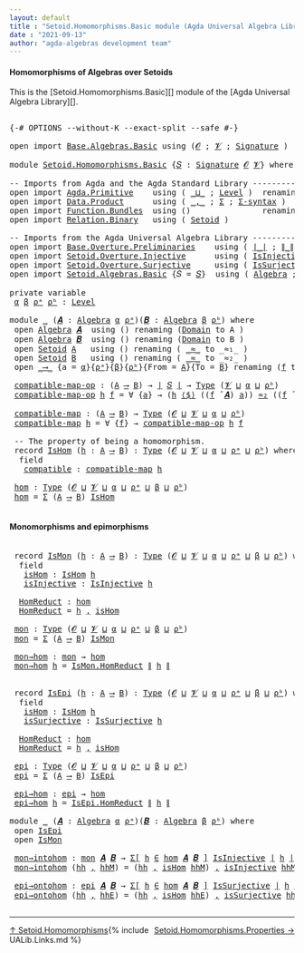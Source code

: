 ```yaml
---
layout: default
title : "Setoid.Homomorphisms.Basic module (Agda Universal Algebra Library)"
date : "2021-09-13"
author: "agda-algebras development team"
---
```


#### <a id="homomorphisms-of-algebras-over-setoids">Homomorphisms of Algebras over Setoids</a>

This is the [Setoid.Homomorphisms.Basic][] module of the [Agda Universal Algebra Library][].

<pre class="Agda">

<a id="368" class="Symbol">{-#</a> <a id="372" class="Keyword">OPTIONS</a> <a id="380" class="Pragma">--without-K</a> <a id="392" class="Pragma">--exact-split</a> <a id="406" class="Pragma">--safe</a> <a id="413" class="Symbol">#-}</a>

<a id="418" class="Keyword">open</a> <a id="423" class="Keyword">import</a> <a id="430" href="Base.Algebras.Basic.html" class="Module">Base.Algebras.Basic</a> <a id="450" class="Keyword">using</a> <a id="456" class="Symbol">(</a><a id="457" href="Base.Algebras.Basic.html#1160" class="Generalizable">𝓞</a> <a id="459" class="Symbol">;</a> <a id="461" href="Base.Algebras.Basic.html#1162" class="Generalizable">𝓥</a> <a id="463" class="Symbol">;</a> <a id="465" href="Base.Algebras.Basic.html#3888" class="Function">Signature</a> <a id="475" class="Symbol">)</a>

<a id="478" class="Keyword">module</a> <a id="485" href="Setoid.Homomorphisms.Basic.html" class="Module">Setoid.Homomorphisms.Basic</a> <a id="512" class="Symbol">{</a><a id="513" href="Setoid.Homomorphisms.Basic.html#513" class="Bound">𝑆</a> <a id="515" class="Symbol">:</a> <a id="517" href="Base.Algebras.Basic.html#3888" class="Function">Signature</a> <a id="527" href="Base.Algebras.Basic.html#1160" class="Generalizable">𝓞</a> <a id="529" href="Base.Algebras.Basic.html#1162" class="Generalizable">𝓥</a><a id="530" class="Symbol">}</a> <a id="532" class="Keyword">where</a>

<a id="539" class="Comment">-- Imports from Agda and the Agda Standard Library ------------------------------</a>
<a id="621" class="Keyword">open</a> <a id="626" class="Keyword">import</a> <a id="633" href="Agda.Primitive.html" class="Module">Agda.Primitive</a>    <a id="651" class="Keyword">using</a> <a id="657" class="Symbol">(</a> <a id="659" href="Agda.Primitive.html#810" class="Primitive Operator">_⊔_</a> <a id="663" class="Symbol">;</a> <a id="665" href="Agda.Primitive.html#597" class="Postulate">Level</a> <a id="671" class="Symbol">)</a>  <a id="674" class="Keyword">renaming</a> <a id="683" class="Symbol">(</a> <a id="685" href="Agda.Primitive.html#326" class="Primitive">Set</a> <a id="689" class="Symbol">to</a> <a id="692" class="Primitive">Type</a> <a id="697" class="Symbol">)</a>
<a id="699" class="Keyword">open</a> <a id="704" class="Keyword">import</a> <a id="711" href="Data.Product.html" class="Module">Data.Product</a>      <a id="729" class="Keyword">using</a> <a id="735" class="Symbol">(</a> <a id="737" href="Agda.Builtin.Sigma.html#236" class="InductiveConstructor Operator">_,_</a> <a id="741" class="Symbol">;</a> <a id="743" href="Agda.Builtin.Sigma.html#166" class="Record">Σ</a> <a id="745" class="Symbol">;</a> <a id="747" href="Data.Product.html#916" class="Function">Σ-syntax</a> <a id="756" class="Symbol">)</a>
<a id="758" class="Keyword">open</a> <a id="763" class="Keyword">import</a> <a id="770" href="Function.Bundles.html" class="Module">Function.Bundles</a>  <a id="788" class="Keyword">using</a> <a id="794" class="Symbol">()</a>               <a id="811" class="Keyword">renaming</a> <a id="820" class="Symbol">(</a> <a id="822" href="Function.Bundles.html#1868" class="Record">Func</a> <a id="827" class="Symbol">to</a> <a id="830" class="Record">_⟶_</a> <a id="834" class="Symbol">)</a>
<a id="836" class="Keyword">open</a> <a id="841" class="Keyword">import</a> <a id="848" href="Relation.Binary.html" class="Module">Relation.Binary</a>   <a id="866" class="Keyword">using</a> <a id="872" class="Symbol">(</a> <a id="874" href="Relation.Binary.Bundles.html#1009" class="Record">Setoid</a> <a id="881" class="Symbol">)</a>

<a id="884" class="Comment">-- Imports from the Agda Universal Algebra Library ---------------------------</a>
<a id="963" class="Keyword">open</a> <a id="968" class="Keyword">import</a> <a id="975" href="Base.Overture.Preliminaries.html" class="Module">Base.Overture.Preliminaries</a>    <a id="1006" class="Keyword">using</a> <a id="1012" class="Symbol">(</a> <a id="1014" href="Base.Overture.Preliminaries.html#4402" class="Function Operator">∣_∣</a> <a id="1018" class="Symbol">;</a> <a id="1020" href="Base.Overture.Preliminaries.html#4440" class="Function Operator">∥_∥</a> <a id="1024" class="Symbol">)</a>
<a id="1026" class="Keyword">open</a> <a id="1031" class="Keyword">import</a> <a id="1038" href="Setoid.Overture.Injective.html" class="Module">Setoid.Overture.Injective</a>      <a id="1069" class="Keyword">using</a> <a id="1075" class="Symbol">(</a> <a id="1077" href="Setoid.Overture.Injective.html#2190" class="Function">IsInjective</a> <a id="1089" class="Symbol">)</a>
<a id="1091" class="Keyword">open</a> <a id="1096" class="Keyword">import</a> <a id="1103" href="Setoid.Overture.Surjective.html" class="Module">Setoid.Overture.Surjective</a>     <a id="1134" class="Keyword">using</a> <a id="1140" class="Symbol">(</a> <a id="1142" href="Setoid.Overture.Surjective.html#2049" class="Function">IsSurjective</a> <a id="1155" class="Symbol">)</a>
<a id="1157" class="Keyword">open</a> <a id="1162" class="Keyword">import</a> <a id="1169" href="Setoid.Algebras.Basic.html" class="Module">Setoid.Algebras.Basic</a> <a id="1191" class="Symbol">{</a><a id="1192" class="Argument">𝑆</a> <a id="1194" class="Symbol">=</a> <a id="1196" href="Setoid.Homomorphisms.Basic.html#513" class="Bound">𝑆</a><a id="1197" class="Symbol">}</a>  <a id="1200" class="Keyword">using</a> <a id="1206" class="Symbol">(</a> <a id="1208" href="Setoid.Algebras.Basic.html#2890" class="Record">Algebra</a> <a id="1216" class="Symbol">;</a> <a id="1218" href="Setoid.Algebras.Basic.html#4038" class="Function Operator">_̂_</a> <a id="1222" class="Symbol">)</a>

<a id="1225" class="Keyword">private</a> <a id="1233" class="Keyword">variable</a>
 <a id="1243" href="Setoid.Homomorphisms.Basic.html#1243" class="Generalizable">α</a> <a id="1245" href="Setoid.Homomorphisms.Basic.html#1245" class="Generalizable">β</a> <a id="1247" href="Setoid.Homomorphisms.Basic.html#1247" class="Generalizable">ρᵃ</a> <a id="1250" href="Setoid.Homomorphisms.Basic.html#1250" class="Generalizable">ρᵇ</a> <a id="1253" class="Symbol">:</a> <a id="1255" href="Agda.Primitive.html#597" class="Postulate">Level</a>

<a id="1262" class="Keyword">module</a> <a id="1269" href="Setoid.Homomorphisms.Basic.html#1269" class="Module">_</a> <a id="1271" class="Symbol">(</a><a id="1272" href="Setoid.Homomorphisms.Basic.html#1272" class="Bound">𝑨</a> <a id="1274" class="Symbol">:</a> <a id="1276" href="Setoid.Algebras.Basic.html#2890" class="Record">Algebra</a> <a id="1284" href="Setoid.Homomorphisms.Basic.html#1243" class="Generalizable">α</a> <a id="1286" href="Setoid.Homomorphisms.Basic.html#1247" class="Generalizable">ρᵃ</a><a id="1288" class="Symbol">)(</a><a id="1290" href="Setoid.Homomorphisms.Basic.html#1290" class="Bound">𝑩</a> <a id="1292" class="Symbol">:</a> <a id="1294" href="Setoid.Algebras.Basic.html#2890" class="Record">Algebra</a> <a id="1302" href="Setoid.Homomorphisms.Basic.html#1245" class="Generalizable">β</a> <a id="1304" href="Setoid.Homomorphisms.Basic.html#1250" class="Generalizable">ρᵇ</a><a id="1306" class="Symbol">)</a> <a id="1308" class="Keyword">where</a>
 <a id="1315" class="Keyword">open</a> <a id="1320" href="Setoid.Algebras.Basic.html#2890" class="Module">Algebra</a> <a id="1328" href="Setoid.Homomorphisms.Basic.html#1272" class="Bound">𝑨</a>  <a id="1331" class="Keyword">using</a> <a id="1337" class="Symbol">()</a> <a id="1340" class="Keyword">renaming</a> <a id="1349" class="Symbol">(</a><a id="1350" href="Setoid.Algebras.Basic.html#2947" class="Field">Domain</a> <a id="1357" class="Symbol">to</a> <a id="1360" class="Field">A</a> <a id="1362" class="Symbol">)</a>
 <a id="1365" class="Keyword">open</a> <a id="1370" href="Setoid.Algebras.Basic.html#2890" class="Module">Algebra</a> <a id="1378" href="Setoid.Homomorphisms.Basic.html#1290" class="Bound">𝑩</a>  <a id="1381" class="Keyword">using</a> <a id="1387" class="Symbol">()</a> <a id="1390" class="Keyword">renaming</a> <a id="1399" class="Symbol">(</a><a id="1400" href="Setoid.Algebras.Basic.html#2947" class="Field">Domain</a> <a id="1407" class="Symbol">to</a> <a id="1410" class="Field">B</a> <a id="1412" class="Symbol">)</a>
 <a id="1415" class="Keyword">open</a> <a id="1420" href="Relation.Binary.Bundles.html#1009" class="Module">Setoid</a> <a id="1427" href="Setoid.Homomorphisms.Basic.html#1360" class="Function">A</a>   <a id="1431" class="Keyword">using</a> <a id="1437" class="Symbol">()</a> <a id="1440" class="Keyword">renaming</a> <a id="1449" class="Symbol">(</a> <a id="1451" href="Relation.Binary.Bundles.html#1098" class="Field Operator">_≈_</a> <a id="1455" class="Symbol">to</a> <a id="1458" class="Field Operator">_≈₁_</a> <a id="1463" class="Symbol">)</a>
 <a id="1466" class="Keyword">open</a> <a id="1471" href="Relation.Binary.Bundles.html#1009" class="Module">Setoid</a> <a id="1478" href="Setoid.Homomorphisms.Basic.html#1410" class="Field">B</a>   <a id="1482" class="Keyword">using</a> <a id="1488" class="Symbol">()</a> <a id="1491" class="Keyword">renaming</a> <a id="1500" class="Symbol">(</a> <a id="1502" href="Relation.Binary.Bundles.html#1098" class="Field Operator">_≈_</a> <a id="1506" class="Symbol">to</a> <a id="1509" class="Field Operator">_≈₂_</a> <a id="1514" class="Symbol">)</a>
 <a id="1517" class="Keyword">open</a> <a id="1522" href="Setoid.Homomorphisms.Basic.html#830" class="Module">_⟶_</a> <a id="1526" class="Symbol">{</a><a id="1527" class="Argument">a</a> <a id="1529" class="Symbol">=</a> <a id="1531" href="Setoid.Homomorphisms.Basic.html#1284" class="Bound">α</a><a id="1532" class="Symbol">}{</a><a id="1534" href="Setoid.Homomorphisms.Basic.html#1286" class="Bound">ρᵃ</a><a id="1536" class="Symbol">}{</a><a id="1538" href="Setoid.Homomorphisms.Basic.html#1302" class="Bound">β</a><a id="1539" class="Symbol">}{</a><a id="1541" href="Setoid.Homomorphisms.Basic.html#1304" class="Bound">ρᵇ</a><a id="1543" class="Symbol">}{</a><a id="1545" class="Argument">From</a> <a id="1550" class="Symbol">=</a> <a id="1552" href="Setoid.Homomorphisms.Basic.html#1360" class="Function">A</a><a id="1553" class="Symbol">}{</a><a id="1555" class="Argument">To</a> <a id="1558" class="Symbol">=</a> <a id="1560" href="Setoid.Homomorphisms.Basic.html#1410" class="Field">B</a><a id="1561" class="Symbol">}</a> <a id="1563" class="Keyword">renaming</a> <a id="1572" class="Symbol">(</a><a id="1573" href="Function.Bundles.html#1919" class="Field">f</a> <a id="1575" class="Symbol">to</a> <a id="1578" class="Field">_⟨$⟩_</a> <a id="1584" class="Symbol">)</a>

 <a id="1588" href="Setoid.Homomorphisms.Basic.html#1588" class="Function">compatible-map-op</a> <a id="1606" class="Symbol">:</a> <a id="1608" class="Symbol">(</a><a id="1609" href="Setoid.Homomorphisms.Basic.html#1360" class="Function">A</a> <a id="1611" href="Setoid.Homomorphisms.Basic.html#830" class="Record Operator">⟶</a> <a id="1613" href="Setoid.Homomorphisms.Basic.html#1410" class="Field">B</a><a id="1614" class="Symbol">)</a> <a id="1616" class="Symbol">→</a> <a id="1618" href="Base.Overture.Preliminaries.html#4402" class="Function Operator">∣</a> <a id="1620" href="Setoid.Homomorphisms.Basic.html#513" class="Bound">𝑆</a> <a id="1622" href="Base.Overture.Preliminaries.html#4402" class="Function Operator">∣</a> <a id="1624" class="Symbol">→</a> <a id="1626" href="Setoid.Homomorphisms.Basic.html#692" class="Primitive">Type</a> <a id="1631" class="Symbol">(</a><a id="1632" href="Setoid.Homomorphisms.Basic.html#529" class="Bound">𝓥</a> <a id="1634" href="Agda.Primitive.html#810" class="Primitive Operator">⊔</a> <a id="1636" href="Setoid.Homomorphisms.Basic.html#1284" class="Bound">α</a> <a id="1638" href="Agda.Primitive.html#810" class="Primitive Operator">⊔</a> <a id="1640" href="Setoid.Homomorphisms.Basic.html#1304" class="Bound">ρᵇ</a><a id="1642" class="Symbol">)</a>
 <a id="1645" href="Setoid.Homomorphisms.Basic.html#1588" class="Function">compatible-map-op</a> <a id="1663" href="Setoid.Homomorphisms.Basic.html#1663" class="Bound">h</a> <a id="1665" href="Setoid.Homomorphisms.Basic.html#1665" class="Bound">f</a> <a id="1667" class="Symbol">=</a> <a id="1669" class="Symbol">∀</a> <a id="1671" class="Symbol">{</a><a id="1672" href="Setoid.Homomorphisms.Basic.html#1672" class="Bound">a</a><a id="1673" class="Symbol">}</a> <a id="1675" class="Symbol">→</a> <a id="1677" class="Symbol">(</a><a id="1678" href="Setoid.Homomorphisms.Basic.html#1663" class="Bound">h</a> <a id="1680" href="Setoid.Homomorphisms.Basic.html#1578" class="Field Operator">⟨$⟩</a> <a id="1684" class="Symbol">((</a><a id="1686" href="Setoid.Homomorphisms.Basic.html#1665" class="Bound">f</a> <a id="1688" href="Setoid.Algebras.Basic.html#4038" class="Function Operator">̂</a> <a id="1690" href="Setoid.Homomorphisms.Basic.html#1272" class="Bound">𝑨</a><a id="1691" class="Symbol">)</a> <a id="1693" href="Setoid.Homomorphisms.Basic.html#1672" class="Bound">a</a><a id="1694" class="Symbol">))</a> <a id="1697" href="Setoid.Homomorphisms.Basic.html#1509" class="Function Operator">≈₂</a> <a id="1700" class="Symbol">((</a><a id="1702" href="Setoid.Homomorphisms.Basic.html#1665" class="Bound">f</a> <a id="1704" href="Setoid.Algebras.Basic.html#4038" class="Function Operator">̂</a> <a id="1706" href="Setoid.Homomorphisms.Basic.html#1290" class="Bound">𝑩</a><a id="1707" class="Symbol">)</a> <a id="1709" class="Symbol">(λ</a> <a id="1712" href="Setoid.Homomorphisms.Basic.html#1712" class="Bound">x</a> <a id="1714" class="Symbol">→</a> <a id="1716" class="Symbol">(</a><a id="1717" href="Setoid.Homomorphisms.Basic.html#1663" class="Bound">h</a> <a id="1719" href="Setoid.Homomorphisms.Basic.html#1578" class="Field Operator">⟨$⟩</a> <a id="1723" class="Symbol">(</a><a id="1724" href="Setoid.Homomorphisms.Basic.html#1672" class="Bound">a</a> <a id="1726" href="Setoid.Homomorphisms.Basic.html#1712" class="Bound">x</a><a id="1727" class="Symbol">))))</a>

 <a id="1734" href="Setoid.Homomorphisms.Basic.html#1734" class="Function">compatible-map</a> <a id="1749" class="Symbol">:</a> <a id="1751" class="Symbol">(</a><a id="1752" href="Setoid.Homomorphisms.Basic.html#1360" class="Function">A</a> <a id="1754" href="Setoid.Homomorphisms.Basic.html#830" class="Record Operator">⟶</a> <a id="1756" href="Setoid.Homomorphisms.Basic.html#1410" class="Field">B</a><a id="1757" class="Symbol">)</a> <a id="1759" class="Symbol">→</a> <a id="1761" href="Setoid.Homomorphisms.Basic.html#692" class="Primitive">Type</a> <a id="1766" class="Symbol">(</a><a id="1767" href="Setoid.Homomorphisms.Basic.html#527" class="Bound">𝓞</a> <a id="1769" href="Agda.Primitive.html#810" class="Primitive Operator">⊔</a> <a id="1771" href="Setoid.Homomorphisms.Basic.html#529" class="Bound">𝓥</a> <a id="1773" href="Agda.Primitive.html#810" class="Primitive Operator">⊔</a> <a id="1775" href="Setoid.Homomorphisms.Basic.html#1284" class="Bound">α</a> <a id="1777" href="Agda.Primitive.html#810" class="Primitive Operator">⊔</a> <a id="1779" href="Setoid.Homomorphisms.Basic.html#1304" class="Bound">ρᵇ</a><a id="1781" class="Symbol">)</a>
 <a id="1784" href="Setoid.Homomorphisms.Basic.html#1734" class="Function">compatible-map</a> <a id="1799" href="Setoid.Homomorphisms.Basic.html#1799" class="Bound">h</a> <a id="1801" class="Symbol">=</a> <a id="1803" class="Symbol">∀</a> <a id="1805" class="Symbol">{</a><a id="1806" href="Setoid.Homomorphisms.Basic.html#1806" class="Bound">f</a><a id="1807" class="Symbol">}</a> <a id="1809" class="Symbol">→</a> <a id="1811" href="Setoid.Homomorphisms.Basic.html#1588" class="Function">compatible-map-op</a> <a id="1829" href="Setoid.Homomorphisms.Basic.html#1799" class="Bound">h</a> <a id="1831" href="Setoid.Homomorphisms.Basic.html#1806" class="Bound">f</a>

 <a id="1835" class="Comment">-- The property of being a homomorphism.</a>
 <a id="1877" class="Keyword">record</a> <a id="1884" href="Setoid.Homomorphisms.Basic.html#1884" class="Record">IsHom</a> <a id="1890" class="Symbol">(</a><a id="1891" href="Setoid.Homomorphisms.Basic.html#1891" class="Bound">h</a> <a id="1893" class="Symbol">:</a> <a id="1895" href="Setoid.Homomorphisms.Basic.html#1360" class="Function">A</a> <a id="1897" href="Setoid.Homomorphisms.Basic.html#830" class="Record Operator">⟶</a> <a id="1899" href="Setoid.Homomorphisms.Basic.html#1410" class="Field">B</a><a id="1900" class="Symbol">)</a> <a id="1902" class="Symbol">:</a> <a id="1904" href="Setoid.Homomorphisms.Basic.html#692" class="Primitive">Type</a> <a id="1909" class="Symbol">(</a><a id="1910" href="Setoid.Homomorphisms.Basic.html#527" class="Bound">𝓞</a> <a id="1912" href="Agda.Primitive.html#810" class="Primitive Operator">⊔</a> <a id="1914" href="Setoid.Homomorphisms.Basic.html#529" class="Bound">𝓥</a> <a id="1916" href="Agda.Primitive.html#810" class="Primitive Operator">⊔</a> <a id="1918" href="Setoid.Homomorphisms.Basic.html#1284" class="Bound">α</a> <a id="1920" href="Agda.Primitive.html#810" class="Primitive Operator">⊔</a> <a id="1922" href="Setoid.Homomorphisms.Basic.html#1286" class="Bound">ρᵃ</a> <a id="1925" href="Agda.Primitive.html#810" class="Primitive Operator">⊔</a> <a id="1927" href="Setoid.Homomorphisms.Basic.html#1304" class="Bound">ρᵇ</a><a id="1929" class="Symbol">)</a> <a id="1931" class="Keyword">where</a>
  <a id="1939" class="Keyword">field</a>
   <a id="1948" href="Setoid.Homomorphisms.Basic.html#1948" class="Field">compatible</a> <a id="1959" class="Symbol">:</a> <a id="1961" href="Setoid.Homomorphisms.Basic.html#1734" class="Function">compatible-map</a> <a id="1976" href="Setoid.Homomorphisms.Basic.html#1891" class="Bound">h</a>

 <a id="1980" href="Setoid.Homomorphisms.Basic.html#1980" class="Function">hom</a> <a id="1984" class="Symbol">:</a> <a id="1986" href="Setoid.Homomorphisms.Basic.html#692" class="Primitive">Type</a> <a id="1991" class="Symbol">(</a><a id="1992" href="Setoid.Homomorphisms.Basic.html#527" class="Bound">𝓞</a> <a id="1994" href="Agda.Primitive.html#810" class="Primitive Operator">⊔</a> <a id="1996" href="Setoid.Homomorphisms.Basic.html#529" class="Bound">𝓥</a> <a id="1998" href="Agda.Primitive.html#810" class="Primitive Operator">⊔</a> <a id="2000" href="Setoid.Homomorphisms.Basic.html#1284" class="Bound">α</a> <a id="2002" href="Agda.Primitive.html#810" class="Primitive Operator">⊔</a> <a id="2004" href="Setoid.Homomorphisms.Basic.html#1286" class="Bound">ρᵃ</a> <a id="2007" href="Agda.Primitive.html#810" class="Primitive Operator">⊔</a> <a id="2009" href="Setoid.Homomorphisms.Basic.html#1302" class="Bound">β</a> <a id="2011" href="Agda.Primitive.html#810" class="Primitive Operator">⊔</a> <a id="2013" href="Setoid.Homomorphisms.Basic.html#1304" class="Bound">ρᵇ</a><a id="2015" class="Symbol">)</a>
 <a id="2018" href="Setoid.Homomorphisms.Basic.html#1980" class="Function">hom</a> <a id="2022" class="Symbol">=</a> <a id="2024" href="Agda.Builtin.Sigma.html#166" class="Record">Σ</a> <a id="2026" class="Symbol">(</a><a id="2027" href="Setoid.Homomorphisms.Basic.html#1360" class="Function">A</a> <a id="2029" href="Setoid.Homomorphisms.Basic.html#830" class="Record Operator">⟶</a> <a id="2031" href="Setoid.Homomorphisms.Basic.html#1410" class="Field">B</a><a id="2032" class="Symbol">)</a> <a id="2034" href="Setoid.Homomorphisms.Basic.html#1884" class="Record">IsHom</a>

</pre>


#### <a id="monomorphisms-and-epimorphisms">Monomorphisms and epimorphisms</a>

<pre class="Agda">

 <a id="2149" class="Keyword">record</a> <a id="2156" href="Setoid.Homomorphisms.Basic.html#2156" class="Record">IsMon</a> <a id="2162" class="Symbol">(</a><a id="2163" href="Setoid.Homomorphisms.Basic.html#2163" class="Bound">h</a> <a id="2165" class="Symbol">:</a> <a id="2167" href="Setoid.Homomorphisms.Basic.html#1360" class="Function">A</a> <a id="2169" href="Setoid.Homomorphisms.Basic.html#830" class="Record Operator">⟶</a> <a id="2171" href="Setoid.Homomorphisms.Basic.html#1410" class="Field">B</a><a id="2172" class="Symbol">)</a> <a id="2174" class="Symbol">:</a> <a id="2176" href="Setoid.Homomorphisms.Basic.html#692" class="Primitive">Type</a> <a id="2181" class="Symbol">(</a><a id="2182" href="Setoid.Homomorphisms.Basic.html#527" class="Bound">𝓞</a> <a id="2184" href="Agda.Primitive.html#810" class="Primitive Operator">⊔</a> <a id="2186" href="Setoid.Homomorphisms.Basic.html#529" class="Bound">𝓥</a> <a id="2188" href="Agda.Primitive.html#810" class="Primitive Operator">⊔</a> <a id="2190" href="Setoid.Homomorphisms.Basic.html#1284" class="Bound">α</a> <a id="2192" href="Agda.Primitive.html#810" class="Primitive Operator">⊔</a> <a id="2194" href="Setoid.Homomorphisms.Basic.html#1286" class="Bound">ρᵃ</a> <a id="2197" href="Agda.Primitive.html#810" class="Primitive Operator">⊔</a> <a id="2199" href="Setoid.Homomorphisms.Basic.html#1302" class="Bound">β</a> <a id="2201" href="Agda.Primitive.html#810" class="Primitive Operator">⊔</a> <a id="2203" href="Setoid.Homomorphisms.Basic.html#1304" class="Bound">ρᵇ</a><a id="2205" class="Symbol">)</a> <a id="2207" class="Keyword">where</a>
  <a id="2215" class="Keyword">field</a>
   <a id="2224" href="Setoid.Homomorphisms.Basic.html#2224" class="Field">isHom</a> <a id="2230" class="Symbol">:</a> <a id="2232" href="Setoid.Homomorphisms.Basic.html#1884" class="Record">IsHom</a> <a id="2238" href="Setoid.Homomorphisms.Basic.html#2163" class="Bound">h</a>
   <a id="2243" href="Setoid.Homomorphisms.Basic.html#2243" class="Field">isInjective</a> <a id="2255" class="Symbol">:</a> <a id="2257" href="Setoid.Overture.Injective.html#2190" class="Function">IsInjective</a> <a id="2269" href="Setoid.Homomorphisms.Basic.html#2163" class="Bound">h</a>

  <a id="2274" href="Setoid.Homomorphisms.Basic.html#2274" class="Function">HomReduct</a> <a id="2284" class="Symbol">:</a> <a id="2286" href="Setoid.Homomorphisms.Basic.html#1980" class="Function">hom</a>
  <a id="2292" href="Setoid.Homomorphisms.Basic.html#2274" class="Function">HomReduct</a> <a id="2302" class="Symbol">=</a> <a id="2304" href="Setoid.Homomorphisms.Basic.html#2163" class="Bound">h</a> <a id="2306" href="Agda.Builtin.Sigma.html#236" class="InductiveConstructor Operator">,</a> <a id="2308" href="Setoid.Homomorphisms.Basic.html#2224" class="Field">isHom</a>

 <a id="2316" href="Setoid.Homomorphisms.Basic.html#2316" class="Function">mon</a> <a id="2320" class="Symbol">:</a> <a id="2322" href="Setoid.Homomorphisms.Basic.html#692" class="Primitive">Type</a> <a id="2327" class="Symbol">(</a><a id="2328" href="Setoid.Homomorphisms.Basic.html#527" class="Bound">𝓞</a> <a id="2330" href="Agda.Primitive.html#810" class="Primitive Operator">⊔</a> <a id="2332" href="Setoid.Homomorphisms.Basic.html#529" class="Bound">𝓥</a> <a id="2334" href="Agda.Primitive.html#810" class="Primitive Operator">⊔</a> <a id="2336" href="Setoid.Homomorphisms.Basic.html#1284" class="Bound">α</a> <a id="2338" href="Agda.Primitive.html#810" class="Primitive Operator">⊔</a> <a id="2340" href="Setoid.Homomorphisms.Basic.html#1286" class="Bound">ρᵃ</a> <a id="2343" href="Agda.Primitive.html#810" class="Primitive Operator">⊔</a> <a id="2345" href="Setoid.Homomorphisms.Basic.html#1302" class="Bound">β</a> <a id="2347" href="Agda.Primitive.html#810" class="Primitive Operator">⊔</a> <a id="2349" href="Setoid.Homomorphisms.Basic.html#1304" class="Bound">ρᵇ</a><a id="2351" class="Symbol">)</a>
 <a id="2354" href="Setoid.Homomorphisms.Basic.html#2316" class="Function">mon</a> <a id="2358" class="Symbol">=</a> <a id="2360" href="Agda.Builtin.Sigma.html#166" class="Record">Σ</a> <a id="2362" class="Symbol">(</a><a id="2363" href="Setoid.Homomorphisms.Basic.html#1360" class="Function">A</a> <a id="2365" href="Setoid.Homomorphisms.Basic.html#830" class="Record Operator">⟶</a> <a id="2367" href="Setoid.Homomorphisms.Basic.html#1410" class="Field">B</a><a id="2368" class="Symbol">)</a> <a id="2370" href="Setoid.Homomorphisms.Basic.html#2156" class="Record">IsMon</a>

 <a id="2378" href="Setoid.Homomorphisms.Basic.html#2378" class="Function">mon→hom</a> <a id="2386" class="Symbol">:</a> <a id="2388" href="Setoid.Homomorphisms.Basic.html#2316" class="Function">mon</a> <a id="2392" class="Symbol">→</a> <a id="2394" href="Setoid.Homomorphisms.Basic.html#1980" class="Function">hom</a>
 <a id="2399" href="Setoid.Homomorphisms.Basic.html#2378" class="Function">mon→hom</a> <a id="2407" href="Setoid.Homomorphisms.Basic.html#2407" class="Bound">h</a> <a id="2409" class="Symbol">=</a> <a id="2411" href="Setoid.Homomorphisms.Basic.html#2274" class="Function">IsMon.HomReduct</a> <a id="2427" href="Base.Overture.Preliminaries.html#4440" class="Function Operator">∥</a> <a id="2429" href="Setoid.Homomorphisms.Basic.html#2407" class="Bound">h</a> <a id="2431" href="Base.Overture.Preliminaries.html#4440" class="Function Operator">∥</a>


 <a id="2436" class="Keyword">record</a> <a id="2443" href="Setoid.Homomorphisms.Basic.html#2443" class="Record">IsEpi</a> <a id="2449" class="Symbol">(</a><a id="2450" href="Setoid.Homomorphisms.Basic.html#2450" class="Bound">h</a> <a id="2452" class="Symbol">:</a> <a id="2454" href="Setoid.Homomorphisms.Basic.html#1360" class="Function">A</a> <a id="2456" href="Setoid.Homomorphisms.Basic.html#830" class="Record Operator">⟶</a> <a id="2458" href="Setoid.Homomorphisms.Basic.html#1410" class="Field">B</a><a id="2459" class="Symbol">)</a> <a id="2461" class="Symbol">:</a> <a id="2463" href="Setoid.Homomorphisms.Basic.html#692" class="Primitive">Type</a> <a id="2468" class="Symbol">(</a><a id="2469" href="Setoid.Homomorphisms.Basic.html#527" class="Bound">𝓞</a> <a id="2471" href="Agda.Primitive.html#810" class="Primitive Operator">⊔</a> <a id="2473" href="Setoid.Homomorphisms.Basic.html#529" class="Bound">𝓥</a> <a id="2475" href="Agda.Primitive.html#810" class="Primitive Operator">⊔</a> <a id="2477" href="Setoid.Homomorphisms.Basic.html#1284" class="Bound">α</a> <a id="2479" href="Agda.Primitive.html#810" class="Primitive Operator">⊔</a> <a id="2481" href="Setoid.Homomorphisms.Basic.html#1286" class="Bound">ρᵃ</a> <a id="2484" href="Agda.Primitive.html#810" class="Primitive Operator">⊔</a> <a id="2486" href="Setoid.Homomorphisms.Basic.html#1302" class="Bound">β</a> <a id="2488" href="Agda.Primitive.html#810" class="Primitive Operator">⊔</a> <a id="2490" href="Setoid.Homomorphisms.Basic.html#1304" class="Bound">ρᵇ</a><a id="2492" class="Symbol">)</a> <a id="2494" class="Keyword">where</a>
  <a id="2502" class="Keyword">field</a>
   <a id="2511" href="Setoid.Homomorphisms.Basic.html#2511" class="Field">isHom</a> <a id="2517" class="Symbol">:</a> <a id="2519" href="Setoid.Homomorphisms.Basic.html#1884" class="Record">IsHom</a> <a id="2525" href="Setoid.Homomorphisms.Basic.html#2450" class="Bound">h</a>
   <a id="2530" href="Setoid.Homomorphisms.Basic.html#2530" class="Field">isSurjective</a> <a id="2543" class="Symbol">:</a> <a id="2545" href="Setoid.Overture.Surjective.html#2049" class="Function">IsSurjective</a> <a id="2558" href="Setoid.Homomorphisms.Basic.html#2450" class="Bound">h</a>

  <a id="2563" href="Setoid.Homomorphisms.Basic.html#2563" class="Function">HomReduct</a> <a id="2573" class="Symbol">:</a> <a id="2575" href="Setoid.Homomorphisms.Basic.html#1980" class="Function">hom</a>
  <a id="2581" href="Setoid.Homomorphisms.Basic.html#2563" class="Function">HomReduct</a> <a id="2591" class="Symbol">=</a> <a id="2593" href="Setoid.Homomorphisms.Basic.html#2450" class="Bound">h</a> <a id="2595" href="Agda.Builtin.Sigma.html#236" class="InductiveConstructor Operator">,</a> <a id="2597" href="Setoid.Homomorphisms.Basic.html#2511" class="Field">isHom</a>

 <a id="2605" href="Setoid.Homomorphisms.Basic.html#2605" class="Function">epi</a> <a id="2609" class="Symbol">:</a> <a id="2611" href="Setoid.Homomorphisms.Basic.html#692" class="Primitive">Type</a> <a id="2616" class="Symbol">(</a><a id="2617" href="Setoid.Homomorphisms.Basic.html#527" class="Bound">𝓞</a> <a id="2619" href="Agda.Primitive.html#810" class="Primitive Operator">⊔</a> <a id="2621" href="Setoid.Homomorphisms.Basic.html#529" class="Bound">𝓥</a> <a id="2623" href="Agda.Primitive.html#810" class="Primitive Operator">⊔</a> <a id="2625" href="Setoid.Homomorphisms.Basic.html#1284" class="Bound">α</a> <a id="2627" href="Agda.Primitive.html#810" class="Primitive Operator">⊔</a> <a id="2629" href="Setoid.Homomorphisms.Basic.html#1286" class="Bound">ρᵃ</a> <a id="2632" href="Agda.Primitive.html#810" class="Primitive Operator">⊔</a> <a id="2634" href="Setoid.Homomorphisms.Basic.html#1302" class="Bound">β</a> <a id="2636" href="Agda.Primitive.html#810" class="Primitive Operator">⊔</a> <a id="2638" href="Setoid.Homomorphisms.Basic.html#1304" class="Bound">ρᵇ</a><a id="2640" class="Symbol">)</a>
 <a id="2643" href="Setoid.Homomorphisms.Basic.html#2605" class="Function">epi</a> <a id="2647" class="Symbol">=</a> <a id="2649" href="Agda.Builtin.Sigma.html#166" class="Record">Σ</a> <a id="2651" class="Symbol">(</a><a id="2652" href="Setoid.Homomorphisms.Basic.html#1360" class="Function">A</a> <a id="2654" href="Setoid.Homomorphisms.Basic.html#830" class="Record Operator">⟶</a> <a id="2656" href="Setoid.Homomorphisms.Basic.html#1410" class="Field">B</a><a id="2657" class="Symbol">)</a> <a id="2659" href="Setoid.Homomorphisms.Basic.html#2443" class="Record">IsEpi</a>

 <a id="2667" href="Setoid.Homomorphisms.Basic.html#2667" class="Function">epi→hom</a> <a id="2675" class="Symbol">:</a> <a id="2677" href="Setoid.Homomorphisms.Basic.html#2605" class="Function">epi</a> <a id="2681" class="Symbol">→</a> <a id="2683" href="Setoid.Homomorphisms.Basic.html#1980" class="Function">hom</a>
 <a id="2688" href="Setoid.Homomorphisms.Basic.html#2667" class="Function">epi→hom</a> <a id="2696" href="Setoid.Homomorphisms.Basic.html#2696" class="Bound">h</a> <a id="2698" class="Symbol">=</a> <a id="2700" href="Setoid.Homomorphisms.Basic.html#2563" class="Function">IsEpi.HomReduct</a> <a id="2716" href="Base.Overture.Preliminaries.html#4440" class="Function Operator">∥</a> <a id="2718" href="Setoid.Homomorphisms.Basic.html#2696" class="Bound">h</a> <a id="2720" href="Base.Overture.Preliminaries.html#4440" class="Function Operator">∥</a>

<a id="2723" class="Keyword">module</a> <a id="2730" href="Setoid.Homomorphisms.Basic.html#2730" class="Module">_</a> <a id="2732" class="Symbol">(</a><a id="2733" href="Setoid.Homomorphisms.Basic.html#2733" class="Bound">𝑨</a> <a id="2735" class="Symbol">:</a> <a id="2737" href="Setoid.Algebras.Basic.html#2890" class="Record">Algebra</a> <a id="2745" href="Setoid.Homomorphisms.Basic.html#1243" class="Generalizable">α</a> <a id="2747" href="Setoid.Homomorphisms.Basic.html#1247" class="Generalizable">ρᵃ</a><a id="2749" class="Symbol">)(</a><a id="2751" href="Setoid.Homomorphisms.Basic.html#2751" class="Bound">𝑩</a> <a id="2753" class="Symbol">:</a> <a id="2755" href="Setoid.Algebras.Basic.html#2890" class="Record">Algebra</a> <a id="2763" href="Setoid.Homomorphisms.Basic.html#1245" class="Generalizable">β</a> <a id="2765" href="Setoid.Homomorphisms.Basic.html#1250" class="Generalizable">ρᵇ</a><a id="2767" class="Symbol">)</a> <a id="2769" class="Keyword">where</a>
 <a id="2776" class="Keyword">open</a> <a id="2781" href="Setoid.Homomorphisms.Basic.html#2443" class="Module">IsEpi</a>
 <a id="2788" class="Keyword">open</a> <a id="2793" href="Setoid.Homomorphisms.Basic.html#2156" class="Module">IsMon</a>

 <a id="2801" href="Setoid.Homomorphisms.Basic.html#2801" class="Function">mon→intohom</a> <a id="2813" class="Symbol">:</a> <a id="2815" href="Setoid.Homomorphisms.Basic.html#2316" class="Function">mon</a> <a id="2819" href="Setoid.Homomorphisms.Basic.html#2733" class="Bound">𝑨</a> <a id="2821" href="Setoid.Homomorphisms.Basic.html#2751" class="Bound">𝑩</a> <a id="2823" class="Symbol">→</a> <a id="2825" href="Data.Product.html#916" class="Function">Σ[</a> <a id="2828" href="Setoid.Homomorphisms.Basic.html#2828" class="Bound">h</a> <a id="2830" href="Data.Product.html#916" class="Function">∈</a> <a id="2832" href="Setoid.Homomorphisms.Basic.html#1980" class="Function">hom</a> <a id="2836" href="Setoid.Homomorphisms.Basic.html#2733" class="Bound">𝑨</a> <a id="2838" href="Setoid.Homomorphisms.Basic.html#2751" class="Bound">𝑩</a> <a id="2840" href="Data.Product.html#916" class="Function">]</a> <a id="2842" href="Setoid.Overture.Injective.html#2190" class="Function">IsInjective</a> <a id="2854" href="Base.Overture.Preliminaries.html#4402" class="Function Operator">∣</a> <a id="2856" href="Setoid.Homomorphisms.Basic.html#2828" class="Bound">h</a> <a id="2858" href="Base.Overture.Preliminaries.html#4402" class="Function Operator">∣</a>
 <a id="2861" href="Setoid.Homomorphisms.Basic.html#2801" class="Function">mon→intohom</a> <a id="2873" class="Symbol">(</a><a id="2874" href="Setoid.Homomorphisms.Basic.html#2874" class="Bound">hh</a> <a id="2877" href="Agda.Builtin.Sigma.html#236" class="InductiveConstructor Operator">,</a> <a id="2879" href="Setoid.Homomorphisms.Basic.html#2879" class="Bound">hhM</a><a id="2882" class="Symbol">)</a> <a id="2884" class="Symbol">=</a> <a id="2886" class="Symbol">(</a><a id="2887" href="Setoid.Homomorphisms.Basic.html#2874" class="Bound">hh</a> <a id="2890" href="Agda.Builtin.Sigma.html#236" class="InductiveConstructor Operator">,</a> <a id="2892" href="Setoid.Homomorphisms.Basic.html#2224" class="Field">isHom</a> <a id="2898" href="Setoid.Homomorphisms.Basic.html#2879" class="Bound">hhM</a><a id="2901" class="Symbol">)</a> <a id="2903" href="Agda.Builtin.Sigma.html#236" class="InductiveConstructor Operator">,</a> <a id="2905" href="Setoid.Homomorphisms.Basic.html#2243" class="Field">isInjective</a> <a id="2917" href="Setoid.Homomorphisms.Basic.html#2879" class="Bound">hhM</a>

 <a id="2923" href="Setoid.Homomorphisms.Basic.html#2923" class="Function">epi→ontohom</a> <a id="2935" class="Symbol">:</a> <a id="2937" href="Setoid.Homomorphisms.Basic.html#2605" class="Function">epi</a> <a id="2941" href="Setoid.Homomorphisms.Basic.html#2733" class="Bound">𝑨</a> <a id="2943" href="Setoid.Homomorphisms.Basic.html#2751" class="Bound">𝑩</a> <a id="2945" class="Symbol">→</a> <a id="2947" href="Data.Product.html#916" class="Function">Σ[</a> <a id="2950" href="Setoid.Homomorphisms.Basic.html#2950" class="Bound">h</a> <a id="2952" href="Data.Product.html#916" class="Function">∈</a> <a id="2954" href="Setoid.Homomorphisms.Basic.html#1980" class="Function">hom</a> <a id="2958" href="Setoid.Homomorphisms.Basic.html#2733" class="Bound">𝑨</a> <a id="2960" href="Setoid.Homomorphisms.Basic.html#2751" class="Bound">𝑩</a> <a id="2962" href="Data.Product.html#916" class="Function">]</a> <a id="2964" href="Setoid.Overture.Surjective.html#2049" class="Function">IsSurjective</a> <a id="2977" href="Base.Overture.Preliminaries.html#4402" class="Function Operator">∣</a> <a id="2979" href="Setoid.Homomorphisms.Basic.html#2950" class="Bound">h</a> <a id="2981" href="Base.Overture.Preliminaries.html#4402" class="Function Operator">∣</a>
 <a id="2984" href="Setoid.Homomorphisms.Basic.html#2923" class="Function">epi→ontohom</a> <a id="2996" class="Symbol">(</a><a id="2997" href="Setoid.Homomorphisms.Basic.html#2997" class="Bound">hh</a> <a id="3000" href="Agda.Builtin.Sigma.html#236" class="InductiveConstructor Operator">,</a> <a id="3002" href="Setoid.Homomorphisms.Basic.html#3002" class="Bound">hhE</a><a id="3005" class="Symbol">)</a> <a id="3007" class="Symbol">=</a> <a id="3009" class="Symbol">(</a><a id="3010" href="Setoid.Homomorphisms.Basic.html#2997" class="Bound">hh</a> <a id="3013" href="Agda.Builtin.Sigma.html#236" class="InductiveConstructor Operator">,</a> <a id="3015" href="Setoid.Homomorphisms.Basic.html#2511" class="Field">isHom</a> <a id="3021" href="Setoid.Homomorphisms.Basic.html#3002" class="Bound">hhE</a><a id="3024" class="Symbol">)</a> <a id="3026" href="Agda.Builtin.Sigma.html#236" class="InductiveConstructor Operator">,</a> <a id="3028" href="Setoid.Homomorphisms.Basic.html#2530" class="Field">isSurjective</a> <a id="3041" href="Setoid.Homomorphisms.Basic.html#3002" class="Bound">hhE</a>

</pre>

--------------------------------

<span style="float:left;">[↑ Setoid.Homomorphisms](Setoid.Homomorphisms.html)</span>
<span style="float:right;">[Setoid.Homomorphisms.Properties →](Setoid.Homomorphisms.Properties.html)</span>

{% include UALib.Links.md %}


